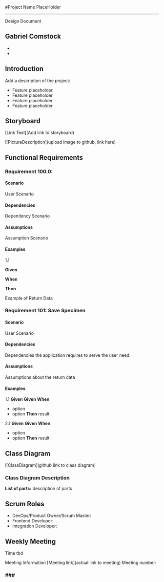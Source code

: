 #Project Name PlaceHolder

---

Design Document

Gabriel Comstock
-
-
-

## Introduction

Add a description of the project:

-	Feature placeholder
-	Feature placeholder
-	Feature placeholder
-	Feature placeholder


## Storyboard

[Link Text](Add link to storyboard)

![PictureDescription](upload image to github, link here)

## Functional Requirements

### Requirement 100.0:

#### Scenario

User Scenario

#### Dependencies

Dependency Scenario

#### Assumptions

Assumption Scenario

#### Examples
1.1

**Given**

**When**

**Then**

Example of Return Data

### Requirement 101: Save Specimen

#### Scenario

User Scenario

#### Dependencies
Dependencies the application requires to serve the user need

#### Assumptions
Assumptions about the return data

#### Examples

1.1
**Given**
**Given**
**When**

-	option
-	option
**Then**  result

2.1
**Given**
**Given**
**When**

-	option
-	option
**Then** result

## Class Diagram

![ClassDiagram](github link to class diagram)

### Class Diagram Description


**List of parts:**   description of parts


## Scrum Roles

- DevOps/Product Owner/Scrum Master:
- Frontend Developer:
- Integration Developer:

## Weekly Meeting

Time tbd

Meeting Information
[Meeting link](actual link to meeting)
Meeting number:
### ### ###








